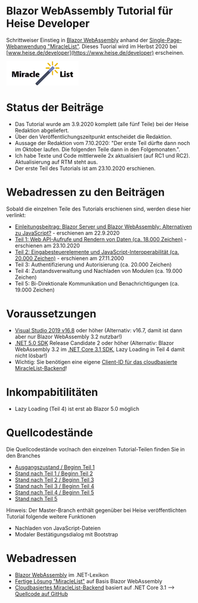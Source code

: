 # Blazor WebAssembly Tutorial für Heise Developer

Schrittweiser Einstieg in [Blazor WebAssembly](https://dotnet-lexikon.de/Blazor_WebAssembly/lex/9768.aspx) anhand der [Single-Page-Webanwendung "MiracleList"](http://miraclelist-bw.azurewebsites.net/). Dieses Tuorial wird im Herbst 2020 bei [www.heise.de/developer](https://www.heise.de/developer) erscheinen.

![MiracleList Logo](https://raw.githubusercontent.com/HSchwichtenberg/MiracleListBlazorWebAssemblyTutorial/Master/MiracleListBW/wwwroot/img/MiracleListLogo.jpg "MiracleList Logo")

# Status der Beiträge
- Das Tutorial wurde am 3.9.2020 komplett (alle fünf Teile) bei der Heise Redaktion abgeliefert.
- Über den Veröffentlichungszeitpunkt entscheidet die Redaktion.
- Aussage der Redaktion vom 7.10.2020: "Der erste Teil dürfte dann noch im Oktober laufen. Die folgenden Teile dann in den Folgemonaten.".
- Ich habe Texte und Code mittlerweile 2x aktualisiert (auf RC1 und RC2). Aktualisierung auf RTM steht aus.
- Der erste Teil des Tutorials ist am 23.10.2020 erschienen.

# Webadressen zu den Beiträgen
Sobald die einzelnen Teile des Tutorials erschienen sind, werden diese hier verlinkt:
- [Einleitungsbeitrag: Blazor Server und Blazor WebAssembly: Alternativen zu JavaScript?](https://www.heise.de/hintergrund/Blazor-Server-und-Blazor-WebAssembly-Alternativen-zu-JavaScript-4907799.html) - erschienen am 22.9.2020
- [Teil 1: Web API-Aufrufe und Rendern von Daten (ca. 18.000 Zeichen)](https://www.heise.de/ratgeber/Webprogrammierung-mit-Blazor-WebAssembly-Teil-1-Web-API-Aufrufe-und-Rendering-4932237.html) - erschienen am 23.10.2020
- [Teil 2: Eingabesteuerelemente und JavaScript-Interoperabilität (ca. 20.000 Zeichen)](https://www.heise.de/ratgeber/Blazor-WebAssembly-Teil-2-Eingabesteuerelemente-JavaScript-Interoperabilitaet-4971874.html) - erschienen am 27.11.2000
- Teil 3: Authentifizierung und Autorisierung (ca. 20.000 Zeichen)
- Teil 4: Zustandsverwaltung und Nachladen von Modulen (ca. 19.000 Zeichen)
- Teil 5: Bi-Direktionale Kommunikation und Benachrichtigungen (ca. 19.000 Zeichen)

# Voraussetzungen
- [Visual Studio 2019 v16.8](https://visualstudio.microsoft.com/de/vs/preview/) oder höher (Alternativ: v16.7, damit ist dann aber nur Blazor WebAssembly 3.2 nutzbar!)
- [.NET 5.0 SDK](https://dotnet.microsoft.com/download/dotnet/5.0) Release Candidate 2 oder höher (Alternativ: Blazor WebAssembly 3.2 im [.NET Core 3.1 SDK](https://dotnet.microsoft.com/download/dotnet-core/3.1), Lazy Loading in Teil 4 damit nicht lösbar!)
- Wichtig: Sie benötigen eine eigene [Client-ID für das cloudbasierte MiracleList-Backend](http://miraclelistbackend.azurewebsites.net/clientid)!

# Inkompabitilitäten
- Lazy Loading (Teil 4) ist erst ab Blazor 5.0 möglich

# Quellcodestände
Die Quellcodestände vor/nach den einzelnen Tutorial-Teilen finden Sie in den Branches
- [Ausgangszustand / Beginn Teil 1][0]
- [Stand nach Teil 1 / Beginn Teil 2][1]
- [Stand nach Teil 2 / Beginn Teil 3][2]
- [Stand nach Teil 3 / Beginn Teil 4][3]
- [Stand nach Teil 4 / Beginn Teil 5][4]
- [Stand nach Teil 5][5]

[0]: https://github.com/HSchwichtenberg/MiracleListBlazorWebAssemblyTutorial/tree/Ausgangszustand
[1]: https://github.com/HSchwichtenberg/MiracleListBlazorWebAssemblyTutorial/tree/EndeTeil1
[2]: https://github.com/HSchwichtenberg/MiracleListBlazorWebAssemblyTutorial/tree/EndeTeil2
[3]: https://github.com/HSchwichtenberg/MiracleListBlazorWebAssemblyTutorial/tree/EndeTeil3
[4]: https://github.com/HSchwichtenberg/MiracleListBlazorWebAssemblyTutorial/tree/EndeTeil4
[5]: https://github.com/HSchwichtenberg/MiracleListBlazorWebAssemblyTutorial/tree/EndeTeil5

Hinweis: Der Master-Branch enthält gegenüber bei Heise veröffentlichten Tutorial folgende weitere Funktionen
- Nachladen von JavaScript-Dateien
- Modaler Bestätigungsdialog mit Bootstrap


# Webadressen

- [Blazor WebAssembly](https://dotnet-lexikon.de/Blazor_WebAssembly/lex/9768.aspx) im .NET-Lexikon 
- [Fertige Lösung "MiracleList"](http://miraclelist-bw.azurewebsites.net/) auf Basis Blazor WebAssembly 
- [Cloudbasiertes MiracleList-Backend](http://miraclelistbackend.azurewebsites.net/clientid) basiert auf .NET Core 3.1  --> [Quellcode auf GitHub](https://github.com/HSchwichtenberg/MiracleListBackend)
